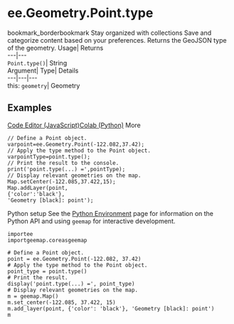 
#  ee.Geometry.Point.type 
bookmark_borderbookmark Stay organized with collections  Save and categorize content based on your preferences. 
Returns the GeoJSON type of the geometry. 
Usage| Returns  
---|---  
`Point.type()`| String  
Argument| Type| Details  
---|---|---  
this: `geometry`| Geometry  
## Examples
[Code Editor (JavaScript)](https://developers.google.com/earth-engine/apidocs/ee-geometry-point-type#code-editor-javascript-sample)[Colab (Python)](https://developers.google.com/earth-engine/apidocs/ee-geometry-point-type#colab-python-sample) More
```
// Define a Point object.
varpoint=ee.Geometry.Point(-122.082,37.42);
// Apply the type method to the Point object.
varpointType=point.type();
// Print the result to the console.
print('point.type(...) =',pointType);
// Display relevant geometries on the map.
Map.setCenter(-122.085,37.422,15);
Map.addLayer(point,
{'color':'black'},
'Geometry [black]: point');
```
Python setup
See the [ Python Environment](https://developers.google.com/earth-engine/guides/python_install) page for information on the Python API and using `geemap` for interactive development.
```
importee
importgeemap.coreasgeemap
```
```
# Define a Point object.
point = ee.Geometry.Point(-122.082, 37.42)
# Apply the type method to the Point object.
point_type = point.type()
# Print the result.
display('point.type(...) =', point_type)
# Display relevant geometries on the map.
m = geemap.Map()
m.set_center(-122.085, 37.422, 15)
m.add_layer(point, {'color': 'black'}, 'Geometry [black]: point')
m
```

